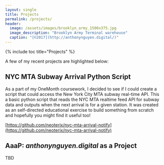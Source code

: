 ```yaml
---
layout: single
title: Projects
permalink: /projects/
header:
  image: /assets/images/brooklyn_army_1500x375.jpg
  image_description: "Brooklyn Army Terminal warehouse"
  caption: "[©2017](http://anthonynguyen.digital/)"
---
```


{% include toc title="Projects" %}

A few of my recent projects are highlighted below:

## NYC MTA Subway Arrival Python Script 

As a part of my OneMonth coursework, I decided to see if I could create a script that could access the New York City MTA subway real-time API. This a basic python script that reads the NYC MTA realtime feed API for subway data and outputs when the next arrival is for a given station. It was created as an self-directed educational exercise to build something from scratch and hopefully you might find it useful too!

[https://github.com/neoterix/nyc-mta-arrival-notify](https://github.com/neoterix/nyc-mta-arrival-notify)

## AaaP: *anthonynguyen.digital* as a Project

TBD


